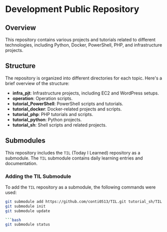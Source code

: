 # Development Public Repository

## Overview

This repository contains various projects and tutorials related to different technologies, including Python, Docker, PowerShell, PHP, and infrastructure projects.

## Structure

The repository is organized into different directories for each topic. Here's a brief overview of the structure:

- **infra_pjt**: Infrastructure projects, including EC2 and WordPress setups.
- **operation**: Operation scripts.
- **tutorial_PowerShell**: PowerShell scripts and tutorials.
- **tutorial_docker**: Docker-related projects and scripts.
- **tutorial_php**: PHP tutorials and scripts.
- **tutorial_python**: Python projects.
- **tutorial_sh**: Shell scripts and related projects.

## Submodules

This repository includes the `TIL` (Today I Learned) repository as a submodule. The `TIL` submodule contains daily learning entries and documentation.

### Adding the TIL Submodule

To add the `TIL` repository as a submodule, the following commands were used:

```bash
git submodule add https://github.com/conti0513/TIL.git tutorial_sh/TIL
git submodule init
git submodule update

```bash
git submodule status

